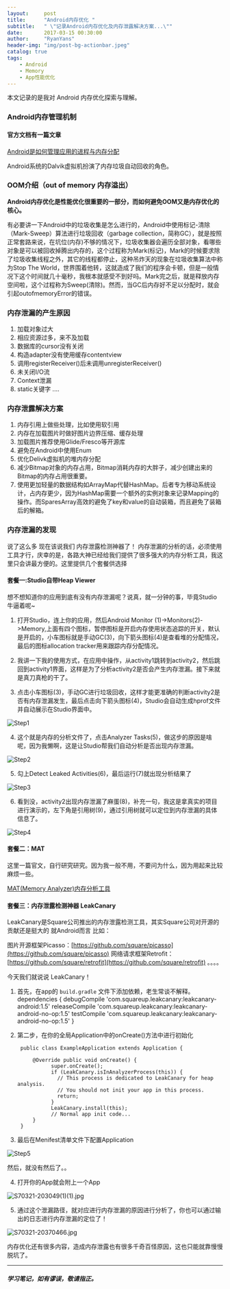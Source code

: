 ```yaml
---
layout:     post
title:      "Android内存优化 "
subtitle:   " \"记录Android内存优化及内存泄露解决方案...\""
date:       2017-03-15 00:30:00
author:     "RyanYans"
header-img: "img/post-bg-actionbar.jpeg"
catalog: true
tags:
    - Android
    - Memory 
    - App性能优化
---
```



本文记录的是我对 Android 内存优化探索与理解。


### Android内存管理机制  

#### 官方文档有一篇文章

[Android是如何管理应用的进程与内存分配](https://developer.android.com/topic/performance/memory.html)

Android系统的Dalvik虚拟机扮演了内存垃圾自动回收的角色。


### OOM介绍（out of memory 内存溢出）

**Android内存优化是性能优化很重要的一部分，而如何避免OOM又是内存优化的核心。**

有必要讲一下Android中的垃圾收集是怎么进行的，Android中使用标记-清除（Mark-Sweep）算法进行垃圾回收（garbage collection，简称GC），就是按照正常套路来说，在坑位(内存)不够的情况下，垃圾收集器会遍历全部对象，看哪些对象是可以被回收掉腾出内存的，这个过程称为Mark(标记)，Mark的时候要求除了垃圾收集线程之外，其它的线程都停止，这种吊炸天的现象在垃圾收集算法中称为Stop The World，世界围着他转，这就造成了我们的程序会卡顿，但是一般情况下这个时间就几十毫秒，我根本就感受不到好吗。Mark完之后，就是释放内存空间啦，这个过程称为Sweep(清除)。然而，当GC后内存好不足以分配时，就会引起outofmemoryError的错误。


### 内存泄漏的产生原因

1. 加载对象过大
2. 相应资源过多，来不及加载
3. 数据库的cursor没有关闭
4. 构造adapter没有使用缓存contentview
5. 调用registerReceiver()后未调用unregisterReceiver()
6. 未关闭I/O流
7. Context泄漏
8. static关键字
....

### 内存泄露解决方案

1. 内存引用上做些处理，比如使用软引用
2. 内存在加载图片时做好图片边界压缩、缓存处理
3. 加载图片推荐使用Glide/Fresco等开源库
4. 避免在Android中使用Enum
5. 优化Delivk虚拟机的堆内存分配
6. 减少Bitmap对象的内存占用，Bitmap消耗内存的大胖子，减少创建出来的Bitmap的内存占用很重要。
7. 使用更加轻量的数据结构如ArrayMap代替HashMap。后者专为移动系统设计，占内存更少，因为HashMap需要一个额外的实例对象来记录Mapping的操作。而SparesArray高效的避免了key和value的自动装箱，而且避免了装箱后的解箱。

### 内存泄漏的发现

说了这么多 现在该说我们 内存泄露检测神器了！
内存泄漏的分析的话，必须使用工具才行，庆幸的是，各路大神已经给我们提供了很多强大的内存分析工具，我这里只会讲最方便的。这里提供几个套餐供选择

#### 套餐一:Studio自带Heap Viewer

想不想知道你的应用到底有没有内存泄漏呢？说真，就一分钟的事，毕竟Studio牛逼着呢~

1. 打开Studio，连上你的应用，然后Android Monitor (1)->Monitors(2)->Memory,上面有四个图标，暂停图标是开启内存使用状态追踪的开关，默认是开启的，小车图标就是手动GC(3)，向下箭头图标(4)是查看堆的分配情况，最后的图标allocation tracker用来跟踪内存分配情况。

2. 我讲一下我的使用方式，在应用中操作，从activity1跳转到activity2，然后跳回到activity1界面，这样是为了分析activity2是否会产生内存泄漏。接下来就是真刀真枪的干了。

3. 点击小车图标(3)，手动GC进行垃圾回收，这样才能更准确的判断activity2是否有内存泄漏发生，最后点击向下箭头图标(4)，Studio会自动生成hprof文件并自动展示在Studio界面中。

![Step1](http://upload-images.jianshu.io/upload_images/4821599-e99c508a213db8ec.png?imageMogr2/auto-orient/strip%7CimageView2/2/w/1240)

4. 这个就是内存的分析文件了，点击Analyzer Tasks(5)，做这步的原因是啥呢，因为我懒啊，这是让Studio帮我们自动分析是否出现内存泄漏。

![Step2](http://upload-images.jianshu.io/upload_images/4821599-6856be7694968711.png?imageMogr2/auto-orient/strip%7CimageView2/2/w/1240)

5. 勾上Detect Leaked Activities(6)，最后运行(7)就出现分析结果了

![Step3](http://upload-images.jianshu.io/upload_images/4821599-9e63bcf492ddb66f.jpg?imageMogr2/auto-orient/strip%7CimageView2/2/w/1240)

6. 看到没，activity2出现内存泄漏了麻蛋(8)，补充一句，我这是拿真实的项目进行演示的，左下角是引用树(9)，通过引用树就可以定位到内存泄漏的具体信息了。

![Step4](http://upload-images.jianshu.io/upload_images/4821599-22295d6de7d79316.jpg?imageMogr2/auto-orient/strip%7CimageView2/2/w/1240)

#### 套餐二：MAT

这里一篇官文，自行研究研究。因为我一般不用，不要问为什么，因为用起来比较麻烦一些。

[MAT(Memory Analyzer)内存分析工具](http://www.eclipse.org/mat/)

#### 套餐三：内存泄露检测神器 LeakCanary

LeakCanary是Square公司推出的内存泄露检测工具，其实Square公司对开源的贡献还是挺大的 就Android而言 比如：

图片开源框架Picasso：[https://github.com/square/picasso](https://github.com/square/picasso)
网络请求框架Retrofit：[https://github.com/square/retrofit](https://github.com/square/retrofit)
。。。。

今天我们就说说 LeakCanary！

1. 首先，在app的 `build.gradle` 文件下添加依赖，老生常谈不解释。
		dependencies {
		      debugCompile 'com.squareup.leakcanary:leakcanary-android:1.5'
		      releaseCompile 'com.squareup.leakcanary:leakcanary-android-no-op:1.5'
		      testCompile 'com.squareup.leakcanary:leakcanary-android-no-op:1.5'
		}

2. 第二步，在你的全局Application中的onCreate()方法中进行初始化

		public class ExampleApplication extends Application {
		
			@Override public void onCreate() {
				  super.onCreate();
				  if (LeakCanary.isInAnalyzerProcess(this)) {
				    // This process is dedicated to LeakCanary for heap analysis.
				    // You should not init your app in this process.
				    return;
				  }
				  LeakCanary.install(this);
				  // Normal app init code...
			}
		}
3. 最后在Menifest清单文件下配置Application

![Step5](http://upload-images.jianshu.io/upload_images/1966129-a4292b5d335e0f40.png?imageMogr2/auto-orient/strip%7CimageView2/2/w/1240)

然后，就没有然后了。。

4. 打开你的App就会附上一个App

![S70321-203049(1)(1).jpg](https://ooo.0o0.ooo/2017/03/21/58d11e321a2c3.jpg)

5. 通过这个泄漏路径，就对应进行内存泄漏的原因进行分析了，你也可以通过输出的日志进行内存泄漏的定位了！

![S70321-20370466.jpg](https://ooo.0o0.ooo/2017/03/21/58d11e88c36c8.jpg)


内存优化还有很多内容，造成内存泄露也有很多千奇百怪原因，这也只能就靠慢慢脱坑了。

----------  

##### 学习笔记，如有谬误，敬请指正。